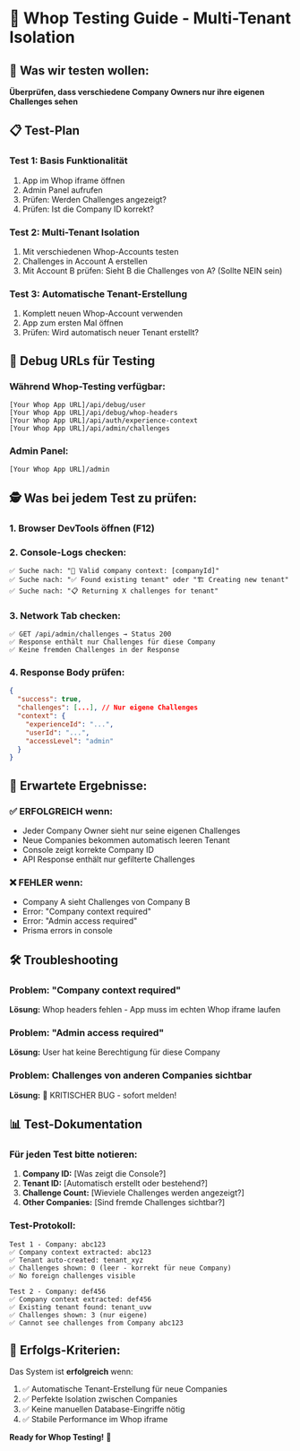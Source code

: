 # 🚀 Whop Testing Guide - Multi-Tenant Isolation

## 🎯 Was wir testen wollen:
**Überprüfen, dass verschiedene Company Owners nur ihre eigenen Challenges sehen**

## 📋 Test-Plan

### Test 1: Basis Funktionalität
1. App im Whop iframe öffnen
2. Admin Panel aufrufen 
3. Prüfen: Werden Challenges angezeigt?
4. Prüfen: Ist die Company ID korrekt?

### Test 2: Multi-Tenant Isolation 
1. Mit verschiedenen Whop-Accounts testen
2. Challenges in Account A erstellen
3. Mit Account B prüfen: Sieht B die Challenges von A? (Sollte NEIN sein)

### Test 3: Automatische Tenant-Erstellung
1. Komplett neuen Whop-Account verwenden
2. App zum ersten Mal öffnen
3. Prüfen: Wird automatisch neuer Tenant erstellt?

## 🔧 Debug URLs für Testing

### Während Whop-Testing verfügbar:
```
[Your Whop App URL]/api/debug/user
[Your Whop App URL]/api/debug/whop-headers  
[Your Whop App URL]/api/auth/experience-context
[Your Whop App URL]/api/admin/challenges
```

### Admin Panel:
```
[Your Whop App URL]/admin
```

## 🕵️ Was bei jedem Test zu prüfen:

### 1. Browser DevTools öffnen (F12)
### 2. Console-Logs checken:
```
✅ Suche nach: "🏢 Valid company context: [companyId]"
✅ Suche nach: "✅ Found existing tenant" oder "🏗️ Creating new tenant"
✅ Suche nach: "📋 Returning X challenges for tenant"
```

### 3. Network Tab checken:
```
✅ GET /api/admin/challenges → Status 200
✅ Response enthält nur Challenges für diese Company
✅ Keine fremden Challenges in der Response
```

### 4. Response Body prüfen:
```json
{
  "success": true,
  "challenges": [...], // Nur eigene Challenges
  "context": {
    "experienceId": "...",
    "userId": "...",
    "accessLevel": "admin"
  }
}
```

## 🚨 Erwartete Ergebnisse:

### ✅ ERFOLGREICH wenn:
- Jeder Company Owner sieht nur seine eigenen Challenges
- Neue Companies bekommen automatisch leeren Tenant
- Console zeigt korrekte Company ID
- API Response enthält nur gefilterte Challenges

### ❌ FEHLER wenn:
- Company A sieht Challenges von Company B
- Error: "Company context required"
- Error: "Admin access required"
- Prisma errors in console

## 🛠️ Troubleshooting

### Problem: "Company context required"
**Lösung:** Whop headers fehlen - App muss im echten Whop iframe laufen

### Problem: "Admin access required" 
**Lösung:** User hat keine Berechtigung für diese Company

### Problem: Challenges von anderen Companies sichtbar
**Lösung:** 🚨 KRITISCHER BUG - sofort melden!

## 📊 Test-Dokumentation

### Für jeden Test bitte notieren:
1. **Company ID:** [Was zeigt die Console?]
2. **Tenant ID:** [Automatisch erstellt oder bestehend?]
3. **Challenge Count:** [Wieviele Challenges werden angezeigt?]
4. **Other Companies:** [Sind fremde Challenges sichtbar?]

### Test-Protokoll:
```
Test 1 - Company: abc123
✅ Company context extracted: abc123
✅ Tenant auto-created: tenant_xyz
✅ Challenges shown: 0 (leer - korrekt für neue Company)
✅ No foreign challenges visible

Test 2 - Company: def456  
✅ Company context extracted: def456
✅ Existing tenant found: tenant_uvw
✅ Challenges shown: 3 (nur eigene)
✅ Cannot see challenges from Company abc123
```

## 🎉 Erfolgs-Kriterien:

Das System ist **erfolgreich** wenn:
1. ✅ Automatische Tenant-Erstellung für neue Companies
2. ✅ Perfekte Isolation zwischen Companies  
3. ✅ Keine manuellen Database-Eingriffe nötig
4. ✅ Stabile Performance im Whop iframe

**Ready for Whop Testing!** 🚀